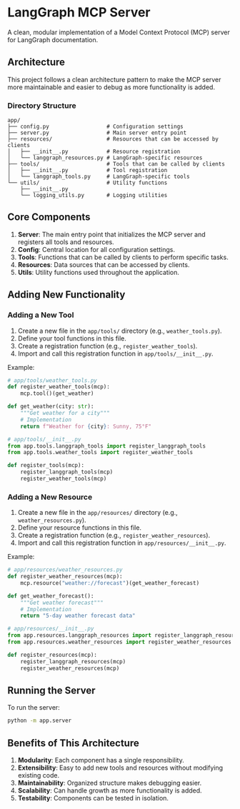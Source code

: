 # LangGraph MCP Server

A clean, modular implementation of a Model Context Protocol (MCP) server for LangGraph documentation.

## Architecture

This project follows a clean architecture pattern to make the MCP server more maintainable and easier to debug as more functionality is added.

### Directory Structure

```
app/
├── config.py                  # Configuration settings
├── server.py                  # Main server entry point
├── resources/                 # Resources that can be accessed by clients
│   ├── __init__.py            # Resource registration
│   └── langgraph_resources.py # LangGraph-specific resources
├── tools/                     # Tools that can be called by clients
│   ├── __init__.py            # Tool registration
│   └── langgraph_tools.py     # LangGraph-specific tools
└── utils/                     # Utility functions
    ├── __init__.py
    └── logging_utils.py       # Logging utilities
```

## Core Components

1. **Server**: The main entry point that initializes the MCP server and registers all tools and resources.
2. **Config**: Central location for all configuration settings.
3. **Tools**: Functions that can be called by clients to perform specific tasks.
4. **Resources**: Data sources that can be accessed by clients.
5. **Utils**: Utility functions used throughout the application.

## Adding New Functionality

### Adding a New Tool

1. Create a new file in the `app/tools/` directory (e.g., `weather_tools.py`).
2. Define your tool functions in this file.
3. Create a registration function (e.g., `register_weather_tools`).
4. Import and call this registration function in `app/tools/__init__.py`.

Example:

```python
# app/tools/weather_tools.py
def register_weather_tools(mcp):
    mcp.tool()(get_weather)

def get_weather(city: str):
    """Get weather for a city"""
    # Implementation
    return f"Weather for {city}: Sunny, 75°F"

# app/tools/__init__.py
from app.tools.langgraph_tools import register_langgraph_tools
from app.tools.weather_tools import register_weather_tools

def register_tools(mcp):
    register_langgraph_tools(mcp)
    register_weather_tools(mcp)
```

### Adding a New Resource

1. Create a new file in the `app/resources/` directory (e.g., `weather_resources.py`).
2. Define your resource functions in this file.
3. Create a registration function (e.g., `register_weather_resources`).
4. Import and call this registration function in `app/resources/__init__.py`.

Example:

```python
# app/resources/weather_resources.py
def register_weather_resources(mcp):
    mcp.resource("weather://forecast")(get_weather_forecast)

def get_weather_forecast():
    """Get weather forecast"""
    # Implementation
    return "5-day weather forecast data"

# app/resources/__init__.py
from app.resources.langgraph_resources import register_langgraph_resources
from app.resources.weather_resources import register_weather_resources

def register_resources(mcp):
    register_langgraph_resources(mcp)
    register_weather_resources(mcp)
```

## Running the Server

To run the server:

```bash
python -m app.server
```

## Benefits of This Architecture

1. **Modularity**: Each component has a single responsibility.
2. **Extensibility**: Easy to add new tools and resources without modifying existing code.
3. **Maintainability**: Organized structure makes debugging easier.
4. **Scalability**: Can handle growth as more functionality is added.
5. **Testability**: Components can be tested in isolation.